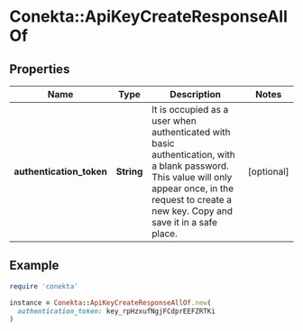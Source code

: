 # Conekta::ApiKeyCreateResponseAllOf

## Properties

| Name | Type | Description | Notes |
| ---- | ---- | ----------- | ----- |
| **authentication_token** | **String** | It is occupied as a user when authenticated with basic authentication, with a blank password. This value will only appear once, in the request to create a new key. Copy and save it in a safe place. | [optional] |

## Example

```ruby
require 'conekta'

instance = Conekta::ApiKeyCreateResponseAllOf.new(
  authentication_token: key_rpHzxufNgjFCdprEEFZRTKi
)
```

